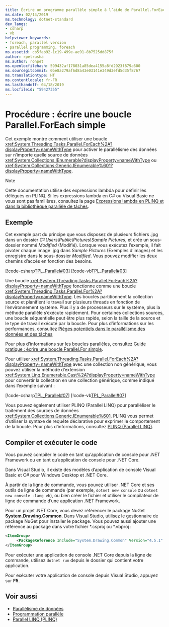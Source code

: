 ```yaml
---
title: Écrire un programme parallèle simple à l’aide de Parallel.ForEach
ms.date: 02/14/2019
ms.technology: dotnet-standard
dev_langs:
- csharp
- vb
helpviewer_keywords:
- foreach, parallel version
- parallel programming, foreach
ms.assetid: cb5fab92-1c19-499e-ae91-8b7525dd875f
author: rpetrusha
ms.author: ronpet
ms.openlocfilehash: 599432af178031a85dea4155a8fd2923f879a600
ms.sourcegitcommit: 0be8a279af6d8a43e03141e349d3efd5d35f8767
ms.translationtype: HT
ms.contentlocale: fr-FR
ms.lasthandoff: 04/18/2019
ms.locfileid: "59427355"
---
```

# <a name="how-to-write-a-simple-parallelforeach-loop"></a>Procédure : écrire une boucle Parallel.ForEach simple

Cet exemple montre comment utiliser une boucle <xref:System.Threading.Tasks.Parallel.ForEach%2A?displayProperty=nameWithType> pour activer le parallélisme des données sur n’importe quelle source de données <xref:System.Collections.IEnumerable?displayProperty=nameWithType> ou <xref:System.Collections.Generic.IEnumerable%601?displayProperty=nameWithType>.

> [!NOTE]
> Cette documentation utilise des expressions lambda pour définir les délégués en PLINQ. Si les expressions lambda en C# ou Visual Basic ne vous sont pas familières, consultez la page [Expressions lambda en PLINQ et dans la bibliothèque parallèle de tâches](../../../docs/standard/parallel-programming/lambda-expressions-in-plinq-and-tpl.md).

## <a name="example"></a>Exemple

Cet exemple part du principe que vous disposez de plusieurs fichiers .jpg dans un dossier *C:\Users\Public\Pictures\Sample Pictures*, et crée un sous-dossier nommé *Modified* (Modifié). Lorsque vous exécutez l’exemple, il fait pivoter chaque image .jpg dans *Sample Pictures* (Exemples d’images) et les enregistre dans le sous-dossier *Modified*. Vous pouvez modifier les deux chemins d’accès en fonction des besoins.

[!code-csharp[TPL_Parallel#03](../../../samples/snippets/csharp/VS_Snippets_Misc/tpl_parallel/cs/simpleforeach.cs#03)]
[!code-vb[TPL_Parallel#03](../../../samples/snippets/visualbasic/VS_Snippets_Misc/tpl_parallel/vb/simpleforeach.vb#03)]

Une boucle <xref:System.Threading.Tasks.Parallel.ForEach%2A?displayProperty=nameWithType> fonctionne comme une boucle <xref:System.Threading.Tasks.Parallel.For%2A?displayProperty=nameWithType>. Les boucles partitionnent la collection source et planifient le travail sur plusieurs threads en fonction de l’environnement système. Plus il y a de processeurs sur le système, plus la méthode parallèle s’exécute rapidement. Pour certaines collections sources, une boucle séquentielle peut être plus rapide, selon la taille de la source et le type de travail exécuté par la boucle. Pour plus d’informations sur les performances, consultez [Pièges potentiels dans le parallélisme des données et des tâches](../../../docs/standard/parallel-programming/potential-pitfalls-in-data-and-task-parallelism.md)

Pour plus d’informations sur les boucles parallèles, consultez [Guide pratique : écrire une boucle Parallel.For simple](../../../docs/standard/parallel-programming/how-to-write-a-simple-parallel-for-loop.md).

Pour utiliser <xref:System.Threading.Tasks.Parallel.ForEach%2A?displayProperty=nameWithType> avec une collection non générique, vous pouvez utiliser la méthode d’extension <xref:System.Linq.Enumerable.Cast%2A?displayProperty=nameWithType> pour convertir la collection en une collection générique, comme indiqué dans l’exemple suivant :

[!code-csharp[TPL_Parallel#07](../../../samples/snippets/csharp/VS_Snippets_Misc/tpl_parallel/cs/nongeneric.cs#07)]
[!code-vb[TPL_Parallel#07](../../../samples/snippets/visualbasic/VS_Snippets_Misc/tpl_parallel/vb/nongeneric.vb#07)]

Vous pouvez également utiliser PLINQ (Parallel LINQ) pour paralléliser le traitement des sources de données <xref:System.Collections.Generic.IEnumerable%601>. PLINQ vous permet d’utiliser la syntaxe de requête déclarative pour exprimer le comportement de la boucle. Pour plus d’informations, consultez [PLINQ (Parallel LINQ)](../../../docs/standard/parallel-programming/parallel-linq-plinq.md).

## <a name="compile-and-run-the-code"></a>Compiler et exécuter le code

Vous pouvez compiler le code en tant qu’application de console pour .NET Framework ou en tant qu’application de console pour .NET Core.

Dans Visual Studio, il existe des modèles d’application de console Visual Basic et C# pour Windows Desktop et .NET Core.

À partir de la ligne de commande, vous pouvez utiliser .NET Core et ses outils de ligne de commande (par exemple, `dotnet new console` ou `dotnet new console -lang vb`), ou bien créer le fichier et utiliser le compilateur de ligne de commande d’une application .NET Framework.

Pour un projet .NET Core, vous devez référencer le package NuGet **System.Drawing.Common**. Dans Visual Studio, utilisez le gestionnaire de package NuGet pour installer le package. Vous pouvez aussi ajouter une référence au package dans votre fichier \*.csproj ou \*.vbproj :
 
```xml
<ItemGroup>
     <PackageReference Include="System.Drawing.Common" Version="4.5.1" />
</ItemGroup>
```

Pour exécuter une application de console .NET Core depuis la ligne de commande, utilisez `dotnet run` depuis le dossier qui contient votre application.

Pour exécuter votre application de console depuis Visual Studio, appuyez sur **F5**.

## <a name="see-also"></a>Voir aussi

- [Parallélisme de données](../../../docs/standard/parallel-programming/data-parallelism-task-parallel-library.md)
- [Programmation parallèle](../../../docs/standard/parallel-programming/index.md)
- [Parallel LINQ (PLINQ)](../../../docs/standard/parallel-programming/parallel-linq-plinq.md)
